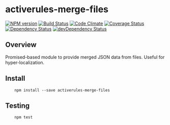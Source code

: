 # activerules-merge-files

[![NPM version](https://img.shields.io/npm/v/activerules-merge-files.svg)](https://www.npmjs.com/package/activerules-merge-files)
[![Build Status](https://travis-ci.org/bwinkers/activerules-merge-files.svg?branch=master)](https://travis-ci.org/bwinkers/activerules-merge-files)
[![Code Climate](https://codeclimate.com/github/bwinkers/activerules-merge-files/badges/gpa.svg)](https://codeclimate.com/github/bwinkers/activerules-merge-files)
[![Coverage Status](https://img.shields.io/coveralls/bwinkers/activerules-merge-files.svg)](https://coveralls.io/github/bwinkers/activerules-merge-files)
[![Dependency Status](https://img.shields.io/david/bwinkers/activerules-merge-files.svg?label=deps)](https://david-dm.org/bwinkers/activerules-merge-files)
[![devDependency Status](https://img.shields.io/david/dev/bwinkers/activerules-merge-files.svg?label=devDeps)](https://david-dm.org/bwinkers/activerules-merge-files#info=devDependencies)

## Overview

Promised-based module to provide merged JSON data from files. Useful for hyper-localization.


## Install 

```
    npm install --save activerules-merge-files
```

## Testing

```
    npm test
```
